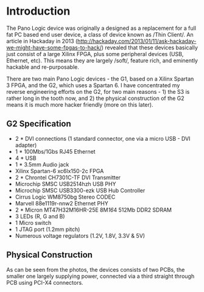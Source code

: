 # Introduction

The Pano Logic device was originally a designed as a replacement for a full fat PC based end user device, a class of device known as /Thin Client/. An article in Hackaday in 2013 (http://hackaday.com/2013/01/11/ask-hackaday-we-might-have-some-fpgas-to-hack/) revealed that these devices basically just consist of a large Xilinx FPGA, plus some peripheral devices (USB, Ethernet, etc). This means they are largely /soft/, feature rich, and eminently hackable and re-purposable.

There are two main Pano Logic devices - the G1, based on a Xilinx Spartan 3 FPGA, and the G2, which uses a Spartan 6. I have concentrated my reverse engineering efforts on the G2, for two main reasons - 1) the S3 is rather long in the tooth now, and 2) the physical construction of the G2 means it is much more hacker friendly (more on this later).

## G2 Specification

* 2 * DVI connections (1 standard connector, one via a micro USB - DVI adapter)
* 1 * 100Mbs/1Gbs RJ45 Ethernet
* 4 * USB
* 1 * 3.5mm Audio jack
* Xilinx Spartan-6 xc6lx150-2c FPGA
* 2 * Chrontel CH7301C-TF DVI Transmitter
* Microchip SMSC USB2514hzh USB PHY
* Microchip SMSC USB3300-ezk USB Hub Controller
* Cirrus Logic WM8750bg Stereo CODEC
* Marvell 88e1119r-nnw2 Ethernet PHY
* 2 * Micron MT47H32M16HR-25E 8M*16*4 512Mb DDR2 SDRAM 
* 3 LEDs (R, G and B)
* 1 Micro switch
* 1 JTAG port (1.2mm pitch)
* Numerous voltage regulators (1.2V, 1.8V, 3.3V & 5V)

## Physical Construction

As can be seen from the photos, the devices consists of two PCBs, the smaller one largely supplying power, connected via a third straight through PCB using PCI-X4 connectors.



